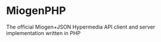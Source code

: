 MiogenPHP
=========

The official Miogen+JSON Hypermedia API client and server implementation written in PHP